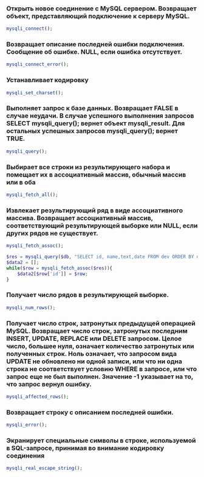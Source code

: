### Открыть новое соединение с MySQL сервером. Возвращает объект, представляющий подключение к серверу MySQL.
```php
mysqli_connect();
```
### Возвращает описание последней ошибки подключения. Сообщение об ошибке. NULL, если ошибка отсутствует.

```php
mysqli_connect_error();
```
### Устанавливает кодировку

```php
mysqli_set_charset();
```
### Выполняет запрос к базе данных. Возвращает FALSE в случае неудачи. В случае успешного выполнения запросов SELECT mysqli_query(); вернет объект mysqli_result. Для остальных успешных запросов mysqli_query(); вернет TRUE.

```php
mysqli_query();
```
### Выбирает все строки из результирующего набора и помещает их в ассоциативный массив, обычный массив или в оба

```php
mysqli_fetch_all();
```
### Извлекает результирующий ряд в виде ассоциативного массива. Возвращает ассоциативный массив, соответствующий результирующей выборке или NULL, если других рядов не существует.

```php
mysqli_fetch_assoc();

$res = mysqli_query($db, "SELECT id, name,text,date FROM dev ORDER BY date DESC");
$data2 = [];
while($row = mysqli_fetch_assoc($res)){
	$data2[$row['id']] = $row;
}
```
### Получает число рядов в результирующей выборке.

```php
mysqli_num_rows();
```
### Получает число строк, затронутых предыдущей операцией MySQL. Возвращает число строк, затронутых последним INSERT, UPDATE, REPLACE или DELETE запросом. Целое число, большее нуля, означает количество затронутых или полученных строк. Ноль означает, что запросом вида UPDATE не обновлено ни одной записи, или что ни одна строка не соответствует условию WHERE в запросе, или что запрос еще не был выполнен. Значение -1 указывает на то, что запрос вернул ошибку.

```php
mysqli_affected_rows();
```
### Возвращает строку с описанием последней ошибки.

```php
mysqli_error();
```
### Экранирует специальные символы в строке, используемой в SQL-запросе, принимая во внимание кодировку соединения

```php
mysqli_real_escape_string();
```
